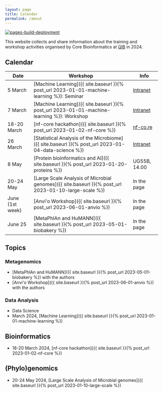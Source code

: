 ```yaml
---
layout: page
title: Calendar
permalink: /about
---
```


[![pages-build-deployment](https://github.com/quadram-institute-bioscience/workshops-2024/actions/workflows/pages/pages-build-deployment/badge.svg)](https://github.com/quadram-institute-bioscience/workshops-2024/actions/workflows/pages/pages-build-deployment)

This website collects and share information about the training and workshop activities organised by Core Bioinformatics at [QIB](https://www.quadram.ac.uk) in 2024.

## Calendar

| Date            | Workshop                                                                                             | Info                                                                                  |
|-----------------|------------------------------------------------------------------------------------------------------|---------------------------------------------------------------------------------------|
| 5 March         | [Machine Learning]({{ site.baseurl }}{% post_url 2023-01-01-machine-learning %}): Seminar            | [Intranet](https://intranet.nbi.ac.uk/infoserv/cgi-bin/calendar/default.asp?mid=0)    |
| 7 March         | [Machine Learning]({{ site.baseurl }}{% post_url 2023-01-01-machine-learning %}): Workshop           | [Intranet](https://intranet.nbi.ac.uk/infoserv/cgi-bin/calendar/default.asp?mid=0)    |
| 18-20 March     | [nf-core hackathon]({{ site.baseurl }}{% post_url 2023-01-02-nf-core %})                             | [nf-co.re](https://nf-co.re/events/2024/hackathon-march-2024/uk-norwich)              |
| 26 March        | [Statistical Analysis of the Microbiome]({{ site.baseurl }}{% post_url 2023-01-04-data-science %})   | [Intranet](https://intranet.nbi.ac.uk/infoserv/cgi-bin/calendar/default.asp?id=66081) |
| 8 May           | [Protein bioinformatics and AI]({{ site.baseurl }}{% post_url 2023-01-20-proteins %})                | UG55B, 14.00                                                                          |
| 20-24 May       | [Large Scale Analysis of Microbial genomes]({{ site.baseurl }}{% post_url 2023-01-10-large-scale %}) | In the page                                                                           |
| June (1st week) | [Anvi'o Workshop]({{ site.baseurl }}{% post_url 2023-06-01-anvio %})                                 | In the page                                                                           |
| June 25         | [MetaPhlAn and HuMANN]({{ site.baseurl }}{% post_url 2023-05-01-biobakery %})                        | In the page                                                                           |

## Topics

### Metagenomics

* [MetaPhlAn and HuMANN]({{ site.baseurl }}{% post_url 2023-05-01-biobakery %}) with the authors
* [Anvi'o Workshop]({{ site.baseurl }}{% post_url 2023-06-01-anvio %}) with the authors

### Data Analysis

* Data Science
* March 2024, [Machine Learning]({{ site.baseurl }}{% post_url 2023-01-01-machine-learning %})

## Bioinformatics

* 18-20 March 2024, [nf-core hackathon]({{ site.baseurl }}{% post_url 2023-01-02-nf-core %})

## (Phylo)genomics

* 20-24 May 2024, [Large Scale Analysis of Microbial genomes]({{ site.baseurl }}{% post_url 2023-01-10-large-scale %})
